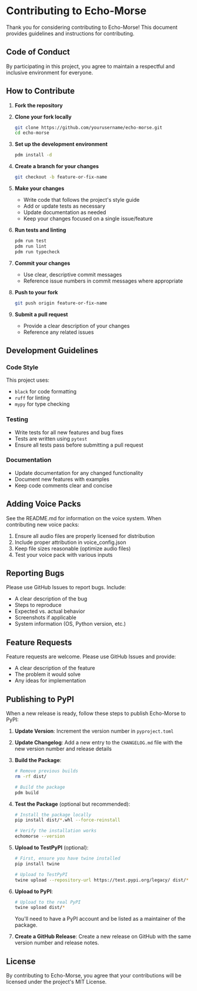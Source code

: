 # Contributing to Echo-Morse

Thank you for considering contributing to Echo-Morse! This document provides guidelines and instructions for contributing.

## Code of Conduct

By participating in this project, you agree to maintain a respectful and inclusive environment for everyone.

## How to Contribute

1. **Fork the repository**
2. **Clone your fork locally**
   ```bash
   git clone https://github.com/yourusername/echo-morse.git
   cd echo-morse
   ```
3. **Set up the development environment**
   ```bash
   pdm install -d
   ```
4. **Create a branch for your changes**
   ```bash
   git checkout -b feature-or-fix-name
   ```
5. **Make your changes**
   - Write code that follows the project's style guide
   - Add or update tests as necessary
   - Update documentation as needed
   - Keep your changes focused on a single issue/feature

6. **Run tests and linting**
   ```bash
   pdm run test
   pdm run lint
   pdm run typecheck
   ```

7. **Commit your changes**
   - Use clear, descriptive commit messages
   - Reference issue numbers in commit messages where appropriate

8. **Push to your fork**
   ```bash
   git push origin feature-or-fix-name
   ```

9. **Submit a pull request**
   - Provide a clear description of your changes
   - Reference any related issues

## Development Guidelines

### Code Style

This project uses:
- `black` for code formatting
- `ruff` for linting
- `mypy` for type checking

### Testing

- Write tests for all new features and bug fixes
- Tests are written using `pytest`
- Ensure all tests pass before submitting a pull request

### Documentation

- Update documentation for any changed functionality
- Document new features with examples
- Keep code comments clear and concise

## Adding Voice Packs

See the README.md for information on the voice system. When contributing new voice packs:

1. Ensure all audio files are properly licensed for distribution
2. Include proper attribution in voice_config.json
3. Keep file sizes reasonable (optimize audio files)
4. Test your voice pack with various inputs

## Reporting Bugs

Please use GitHub Issues to report bugs. Include:
- A clear description of the bug
- Steps to reproduce
- Expected vs. actual behavior
- Screenshots if applicable
- System information (OS, Python version, etc.)

## Feature Requests

Feature requests are welcome. Please use GitHub Issues and provide:
- A clear description of the feature
- The problem it would solve
- Any ideas for implementation

## Publishing to PyPI

When a new release is ready, follow these steps to publish Echo-Morse to PyPI:

1. **Update Version**: Increment the version number in `pyproject.toml`

2. **Update Changelog**: Add a new entry to the `CHANGELOG.md` file with the new version number and release details

3. **Build the Package**:
   ```bash
   # Remove previous builds
   rm -rf dist/
   
   # Build the package
   pdm build
   ```

4. **Test the Package** (optional but recommended):
   ```bash
   # Install the package locally 
   pip install dist/*.whl --force-reinstall
   
   # Verify the installation works
   echomorse --version
   ```

5. **Upload to TestPyPI** (optional):
   ```bash
   # First, ensure you have twine installed
   pip install twine
   
   # Upload to TestPyPI
   twine upload --repository-url https://test.pypi.org/legacy/ dist/*
   ```

6. **Upload to PyPI**:
   ```bash
   # Upload to the real PyPI
   twine upload dist/*
   ```

   You'll need to have a PyPI account and be listed as a maintainer of the package.

7. **Create a GitHub Release**: Create a new release on GitHub with the same version number and release notes.

## License

By contributing to Echo-Morse, you agree that your contributions will be licensed under the project's MIT License. 